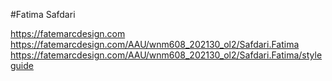 #Fatima Safdari

https://fatemarcdesign.com
https://fatemarcdesign.com/AAU/wnm608_202130_ol2/Safdari.Fatima
https://fatemarcdesign.com/AAU/wnm608_202130_ol2/Safdari.Fatima/styleguide

